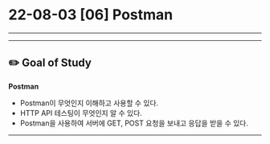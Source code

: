 # 22-08-03 [06] Postman
---


  
---

## ✏️ Goal of Study

**Postman**
- Postman이 무엇인지 이해하고 사용할 수 있다.
- HTTP API 테스팅이 무엇인지 알 수 있다.
- Postman을 사용하여 서버에 GET, POST 요청을 보내고 응답을 받을 수 있다.

---


